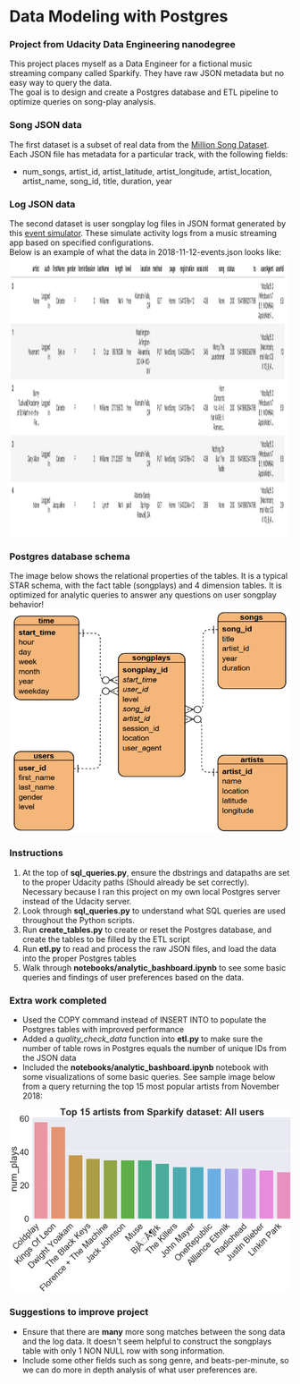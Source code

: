 # Data Modeling with Postgres
### Project from Udacity Data Engineering nanodegree
This project places myself as a Data Engineer for a fictional music streaming company called Sparkify. They have raw JSON metadata but no easy way to query the data.  
The goal is to design and create a Postgres database and ETL pipeline to optimize queries on song-play analysis.

### Song JSON data
The first dataset is a subset of real data from the [Million Song Dataset](http://millionsongdataset.com/).  
Each JSON file has metadata for a particular track, with the following fields:
- num_songs, artist_id, artist_latitude, artist_longitude, artist_location, artist_name, song_id, title, duration, year

### Log JSON data  
The second dataset is user songplay log files in JSON format generated by this [event simulator](https://github.com/Interana/eventsim). These simulate activity logs from a music streaming app based on specified configurations.  
Below is an example of what the data in 2018-11-12-events.json looks like:  
<img src="images/log-data.PNG" width="500" height="500">  

### Postgres database schema
The image below shows the relational properties of the tables. It is a typical STAR schema, with the fact table (songplays) and 4 dimension tables. It is optimized for analytic queries to answer any questions on user songplay behavior!
<img src="images/ERD_rough.PNG" width="600" height="400">

### Instructions
1. At the top of **sql_queries.py**, ensure the dbstrings and datapaths are set to the proper Udacity paths (Should already be set correctly). Necessary because I ran this project on my own local Postgres server instead of the Udacity server.  
2. Look through **sql_queries.py** to understand what SQL queries are used throughout the Python scripts.  
3. Run **create_tables.py** to create or reset the Postgres database, and create the tables to be filled by the ETL script
4. Run **etl.py** to read and process the raw JSON files, and load the data into the proper Postgres tables  
5. Walk through **notebooks/analytic_bashboard.ipynb** to see some basic queries and findings of user preferences based on the data. 

### Extra work completed  
- Used the COPY command instead of INSERT INTO to populate the Postgres tables with improved performance  
- Added a *quality_check_data* function into **etl.py** to make sure the number of table rows in Postgres equals the number of unique IDs from the JSON data  
- Included the **notebooks/analytic_bashboard.ipynb** notebook with some visualizations of some basic queries. See sample image below from a query returning the top 15 most popular artists from November 2018:  
<img src="images/top_artists.PNG">  

### Suggestions to improve project
- Ensure that there are **many** more song matches between the song data and the log data. It doesn't seem helpful to construct the songplays table with only 1 NON NULL row with song information.  
- Include some other fields such as song genre, and beats-per-minute, so we can do more in depth analysis of what user preferences are.